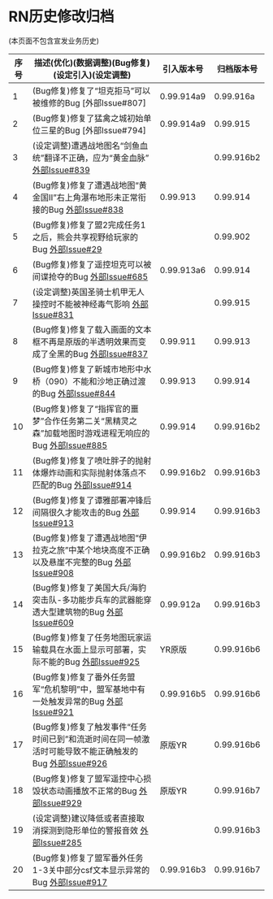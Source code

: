 # RN历史修改归档
(本页面不包含宣发业务历史)

|序号|描述(优化)(数据调整)(Bug修复)(设定引入)(设定调整)                                             |引入版本号|归档版本号|
|----|-------------------------------------------------------------------------------------------|---------|----------|
|1|(Bug修复)修复了“坦克拒马”可以被维修的Bug                                                 [外部Issue#807] |0.99.914a9|0.99.916a|
|2|(Bug修复)修复了猛禽之城初始单位三星的Bug                                                  [外部Issue#794] |0.99.914a9|0.99.915|
|3|(设定调整)遭遇战地图名“剑鱼血统”翻译不正确，应为“黄金血脉”                                  [外部Issue#839](https://github.com/Zero-Fanker/RN_All_Issues/issues/839) ||0.99.916b2|
|4|(Bug修复)修复了遭遇战地图“黄金国Ⅱ”右上角瀑布地形未正常衔接的Bug                                     [外部Issue#838](https://github.com/Zero-Fanker/RN_All_Issues/issues/838) |0.99.913|0.99.914|
|5|(Bug修复)修复了盟2完成任务1之后，熊会共享视野给玩家的Bug                                     [外部Issue#29](https://github.com/Zero-Fanker/RN_All_Issues/issues/29) ||0.99.902|
|6|(Bug修复)修复了遥控坦克可以被间谍抢夺的Bug                                                 [外部Issue#685](https://github.com/Zero-Fanker/RN_All_Issues/issues/685) |0.99.913a6|0.99.914|
|7|(设定调整)英国圣骑士机甲无人操控时不能被神经毒气影响                                       [外部Issue#831](https://github.com/Zero-Fanker/RN_All_Issues/issues/831) ||0.99.915|
|8|(Bug修复)修复了载入画面的文本框不再是原版的半透明效果而变成了全黑的Bug                                   [外部Issue#837](https://github.com/Zero-Fanker/RN_All_Issues/issues/837) |0.99.911|0.99.913|
|9|(Bug修复)修复了新城市地形中水桥（090）不能和沙地正确过渡的Bug                                      [外部Issue#844](https://github.com/Zero-Fanker/RN_All_Issues/issues/844) |0.99.913|0.99.914|
|10|(Bug修复)修复了“指挥官的噩梦”合作任务第二关“黑精灵之森”加载地图时游戏进程无响应的Bug                          [外部Issue#885](https://github.com/Zero-Fanker/RN_All_Issues/issues/885) |0.99.914|0.99.916b2|
|11|(Bug修复)修复了喷吐胖子的抛射体爆炸动画和实际抛射体落点不匹配的Bug                                     [外部Issue#914](https://github.com/Zero-Fanker/RN_All_Issues/issues/914) |0.99.916b2|0.99.916b3|
|12|(Bug修复)修复了谭雅部署冲锋后间隔很久才能攻击的Bug                                             [外部Issue#913](https://github.com/Zero-Fanker/RN_All_Issues/issues/913) |0.99.914|0.99.916b3|
|13|(Bug修复)修复了遭遇战地图“伊拉克之旅”中某个地块高度不正确以及悬崖不完整的Bug                               [外部Issue#908](https://github.com/Zero-Fanker/RN_All_Issues/issues/908) |0.99.916b2|0.99.916b3|
|14|(Bug修复)修复了美国大兵/海豹突击队-多功能步兵车的武器能穿透大型建筑物的Bug                                [外部Issue#609](https://github.com/Zero-Fanker/RN_All_Issues/issues/609) |0.99.912a|0.99.916b3|
|15|(Bug修复)修复了任务地图玩家运输载具在水面上显示可部署，实际不能的Bug                                    [外部Issue#925](https://github.com/Zero-Fanker/RN_All_Issues/issues/925) |YR原版|0.99.916b6|
|16|(Bug修复)修复了番外任务盟军“危机黎明”中，盟军基地中有一处触发异常的Bug                                  [外部Issue#921](https://github.com/Zero-Fanker/RN_All_Issues/issues/921) |0.99.916b5|0.99.916b6|
|17|(Bug修复)修复了触发事件“任务时间已到”和流逝时间在同一帧激活时可能导致不能正确触发的Bug                          [外部Issue#926](https://github.com/Zero-Fanker/RN_All_Issues/issues/926) |原版YR|0.99.916b6|
|18|(Bug修复)修复了盟军遥控中心损毁状态动画播放不正常的Bug                                           [外部Issue#929](https://github.com/Zero-Fanker/RN_All_Issues/issues/929) |原版YR|0.99.916b7|
|19|(设定调整)建议降低或者直接取消探测到隐形单位的警报音效                                      [外部Issue#285](https://github.com/Zero-Fanker/RN_All_Issues/issues/285) ||0.99.916b3|
|20|(Bug修复)修复了盟军番外任务1-3关中部分csf文本显示异常的Bug                                      [外部Issue#917](https://github.com/Zero-Fanker/RN_All_Issues/issues/917) |0.99.916b3|0.99.916b7|
